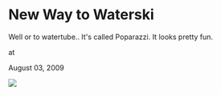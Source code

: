 # New Way to Waterski
Well or to watertube.. It's called Poparazzi. It looks pretty fun.







at

August 03, 2009















![](21U%2BRxYa7qL._SL500_AA215_.jpg)
